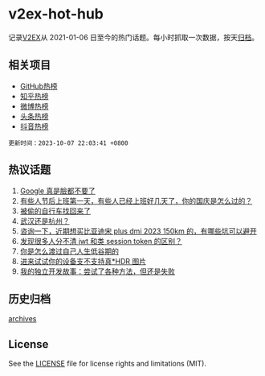 # v2ex-hot-hub

 记录[V2EX](https://www.v2ex.com/)从 2021-01-06 日至今的热门话题。每小时抓取一次数据，按天[归档](archives)。
 
 ## 相关项目

- [GitHub热榜](https://github.com/snaildev/github-hot-hub)
- [知乎热榜](https://github.com/snaildev/zhihu-hot-hub)
- [微博热榜](https://github.com/snaildev/weibo-hot-hub)
- [头条热榜](https://github.com/snaildev/toutiao-hot-hub)
- [抖音热榜](https://github.com/snaildev/douyin-hot-hub)


 `更新时间：2023-10-07 22:03:41 +0800`

## 热议话题

1. [Google 真是臉都不要了](https://www.v2ex.com/t/979388)
1. [有些人节后上班第一天，有些人已经上班好几天了，你的国庆是怎么过的？](https://www.v2ex.com/t/979342)
1. [被偷的自行车找回来了](https://www.v2ex.com/t/979431)
1. [武汉还是杭州？](https://www.v2ex.com/t/979358)
1. [咨询一下，近期想买比亚迪宋 plus dmi 2023 150km 的，有哪些坑可以避开](https://www.v2ex.com/t/979379)
1. [发现很多人分不清 jwt 和类 session token 的区别？](https://www.v2ex.com/t/979326)
1. [你是怎么渡过自己人生低谷期的](https://www.v2ex.com/t/979401)
1. [进来试试你的设备支不支持真*HDR 图片](https://www.v2ex.com/t/979304)
1. [我的独立开发故事：尝试了各种方法，但还是失败](https://www.v2ex.com/t/979474)

## 历史归档

[archives](archives)

## License

See the [LICENSE](LICENSE) file for license rights and limitations (MIT).
